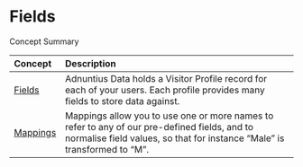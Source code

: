 # Fields

Concept Summary

| Concept | Description |
| :--- | :--- |
| [Fields](fields.md) | Adnuntius Data holds a Visitor Profile record for each of your users. Each profile provides many fields to store data against. |
| [Mappings](mappings.md) | Mappings allow you to use one or more names to refer to any of our pre-defined fields, and to normalise field values, so that for instance “Male” is transformed to “M”. |

